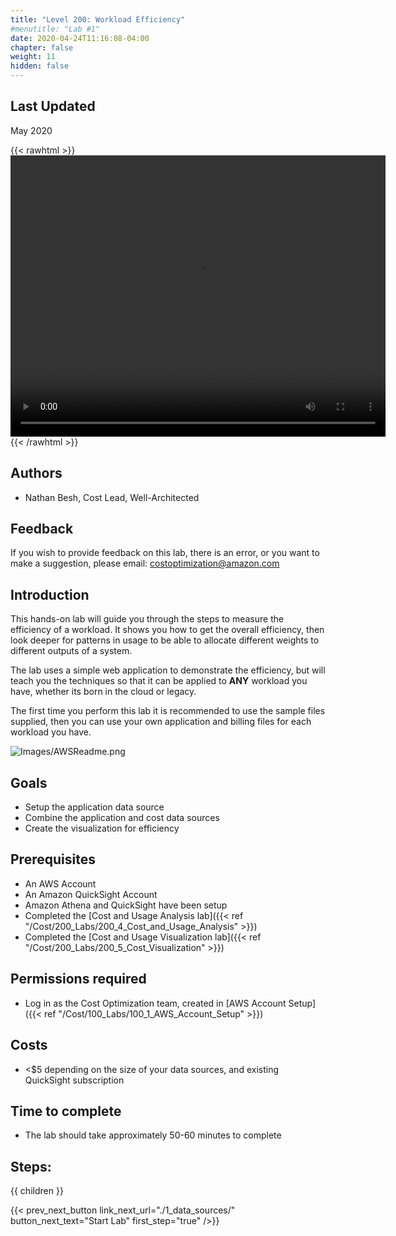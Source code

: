 ```yaml
---
title: "Level 200: Workload Efficiency"
#menutitle: "Lab #1"
date: 2020-04-24T11:16:08-04:00
chapter: false
weight: 11
hidden: false
---
```


## Last Updated
May 2020

{{< rawhtml >}}
<video width="600" height="450" controls>
  <source src="https://d3h9zoi3eqyz7s.cloudfront.net/Cost/Videos/CostEfficiency.mp4" type="video/mp4">
  Your browser doesnt support video, or if you're on GitHub head to https://wellarchitectedlabs.com to watch the video.
</video>
{{< /rawhtml >}}

## Authors
- Nathan Besh, Cost Lead, Well-Architected

## Feedback
If you wish to provide feedback on this lab, there is an error, or you want to make a suggestion, please email: costoptimization@amazon.com

## Introduction
This hands-on lab will guide you through the steps to measure the efficiency of a workload. It shows you how to get the overall efficiency, then look deeper for patterns in usage to be able to allocate different weights to different outputs of a system.

The lab uses a simple web application to demonstrate the efficiency, but will teach you the techniques so that it can be applied to **ANY** workload you have, whether its born in the cloud or legacy.

The first time you perform this lab it is recommended to use the sample files supplied, then you can use your own application and billing files for each workload you have.


![Images/AWSReadme.png](/Cost/200_Workload_Efficiency/Images/AWSReadme.png)

## Goals
- Setup the application data source
- Combine the application and cost data sources
- Create the visualization for efficiency


## Prerequisites
- An AWS Account
- An Amazon QuickSight Account
- Amazon Athena and QuickSight have been setup
- Completed the [Cost and Usage Analysis lab]({{< ref "/Cost/200_Labs/200_4_Cost_and_Usage_Analysis" >}})
- Completed the [Cost and Usage Visualization lab]({{< ref "/Cost/200_Labs/200_5_Cost_Visualization" >}})


## Permissions required
- Log in as the Cost Optimization team, created in [AWS Account Setup]({{< ref "/Cost/100_Labs/100_1_AWS_Account_Setup" >}})


## Costs
- <$5 depending on the size of your data sources, and existing QuickSight subscription


## Time to complete
- The lab should take approximately 50-60 minutes to complete

## Steps:
{{ children }}

{{< prev_next_button link_next_url="./1_data_sources/" button_next_text="Start Lab" first_step="true" />}}
